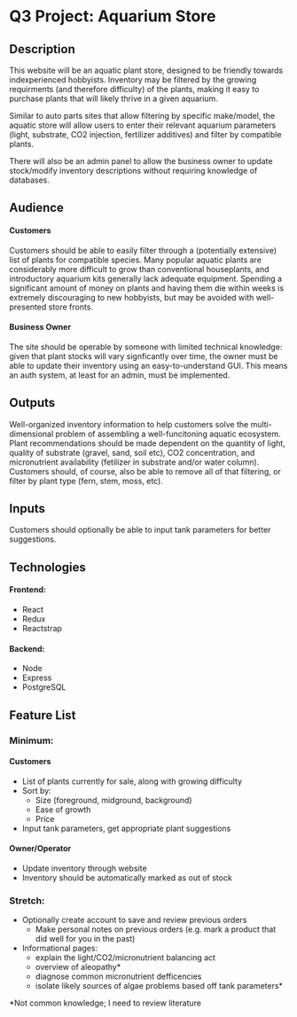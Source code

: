 # Q3 Project: Aquarium Store
## Description
  This website will be an aquatic plant store, designed to be friendly towards indexperienced hobbyists. Inventory may be filtered by the growing requirments (and therefore difficulty) of the plants, making it easy to purchase plants that will likely thrive in a given aquarium.
  
  Similar to auto parts sites that allow filtering by specific make/model, the aquatic store will allow users to enter their relevant aquarium parameters (light, substrate, CO2 injection, fertilizer additives) and filter by compatible plants.
      
  There will also be an admin panel to allow the business owner to update stock/modify inventory descriptions without requiring knowledge of databases.

## Audience
  #### Customers
 Customers should be able to easily filter through a (potentially extensive) list of plants for compatible species. Many popular aquatic plants are considerably more difficult to grow than conventional houseplants, and introductory aquarium kits generally lack adequate equipment. Spending a significant amount of money on plants and having them die within weeks is extremely discouraging to new hobbyists, but may be avoided with well-presented store fronts.
 
#### Business Owner
  The site should be operable by someone with limited technical knowledge: given that plant stocks will vary signficantly over time, the owner must be able to update their inventory using an easy-to-understand GUI. This means an auth system, at least for an admin, must be implemented.

## Outputs
  Well-organized inventory information to help customers solve the multi-dimensional problem of assembling a well-funcitoning aquatic ecosystem. Plant recommendations should be made dependent on the quantity of light, quality of substrate (gravel, sand, soil etc), CO2 concentration, and micronutrient availability (fetilizer in substrate and/or water column).
  Customers should, of course, also be able to remove all of that filtering, or filter by plant type (fern, stem, moss, etc).
  
## Inputs
  Customers should optionally be able to input tank parameters for better suggestions.

## Technologies
  #### Frontend:
  * React
  * Redux
  * Reactstrap
  #### Backend:
  * Node
  * Express
  * PostgreSQL

## Feature List
  ### Minimum: 
   #### Customers
   * List of plants currently for sale, along with growing difficulty
   * Sort by:
        * Size (foreground, midground, background)
        * Ease of growth
        * Price
   * Input tank parameters, get appropriate plant suggestions

   #### Owner/Operator
   * Update inventory through website
   * Inventory should be automatically marked as out of stock
  
  ### Stretch:
   * Optionally create account to save and review previous orders 
      * Make personal notes on previous orders (e.g. mark a product that did well for you in the past)
   * Informational pages:
      * explain the light/CO2/micronutrient balancing act
      * overview of aleopathy*
      * diagnose common micronutrient defficencies
      * isolate likely sources of algae problems based off tank parameters*
      
*Not common knowledge; I need to review literature
   
